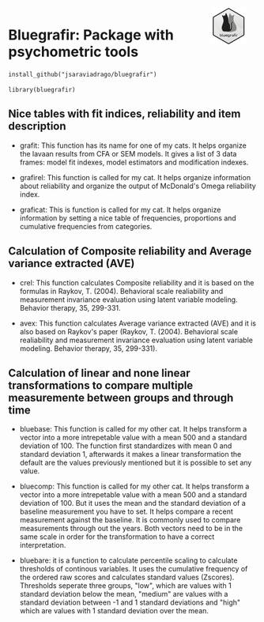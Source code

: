 
<img src="bluegrafir.PNG" style="width:15%; margin-right: 20px" align="right">

# Bluegrafir: Package with psychometric tools

`install_github("jsaraviadrago/bluegrafir")`

`library(bluegrafir)`

## Nice tables with fit indices, reliability and item description

- grafit: This function has its name for one of my cats. It helps organize the lavaan results from CFA or SEM models. It gives a list of 3 data frames: model fit indexes, model estimators and modification indexes. 

- grafirel: This function is called for my cat. It helps organize information about reliability and organize the output of McDonald's Omega reliability index. 

- graficat: This is function is called for my cat. It helps organize information by setting a nice table of frequencies, proportions and cumulative frequencies from categories. 

## Calculation of Composite reliability and Average variance extracted (AVE)

- crel: This function calculates Composite reliability and it is based on the formulas in Raykov, T. (2004). Behavioral scale realiability and measurement invariance evaluation using latent variable modeling. Behavior therapy, 35, 299-331.

- avex: This function calculates Average variance extracted (AVE) and it is also based on Raykov's paper (Raykov, T. (2004). Behavioral scale realiability and measurement invariance evaluation using latent variable modeling. Behavior therapy, 35, 299-331).

## Calculation of linear and none linear transformations to compare multiple measuremente between groups and through time


- bluebase: This function is called for my other cat. It helps transform a vector into a more intrepetable value with a mean 500 and a standard deviation of 100. The function first standardizes with mean 0 and standard deviation 1, afterwards it makes a linear transformation the default are the values previously mentioned but it is possible to set any value.

- bluecomp: This function is called for my other cat. It helps transform a vector into a more intrepetable value with a mean 500 and a standard deviation of 100. But it uses the mean and the standard deviation of a baseline measurement you have to set. It helps compare a recent measurement against the baseline. It is commonly used to compare measurements through out the years. Both vectors need to be in the same scale in order for the transformation to have a correct interpretation.

- bluebare: it is a function to calculate percentile scaling to calculate thresholds of continous variables. It uses the cumulative frequency of the ordered raw scores and calculates standard values (Zscores). Thresholds seperate three groups, "low", which are values with 1 standard deviation below the mean, "medium" are values with a standard deviation between -1 and 1 standard deviations and "high" which are values with 1 standard deviation over the mean.  



